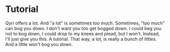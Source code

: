 # Tutorial
Qyri offers a lot. And "a lot" is sometimes too much. Sometimes, "too much" can bog you down. I don't want you too get bogged down. I could beg you not to bog down, I could drop to my knees and plead, but I won't. Instead, I'll just give you this. A tutorial. That way, a lot, is really a bunch of littles. And a little won't bog you down.
